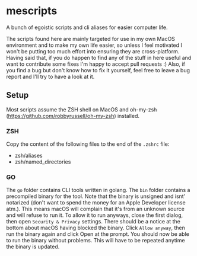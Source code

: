 # mescripts
A bunch of egoistic scripts and cli aliases for easier computer life.

The scripts found here are mainly targeted for use in my own MacOS environment and to make my own life easier, so unless I feel motivated I won't be putting too much effort into ensuring they are cross-platform. Having said that, if you do happen to find any of the stuff in here useful and want to contribute some fixes I'm happy to accept pull requests :) Also, if you find a bug but don't know how to fix it yourself, feel free to leave a bug report and I'll try to have a look at it.


## Setup

Most scripts assume the ZSH shell on MacOS and oh-my-zsh (https://github.com/robbyrussell/oh-my-zsh) installed.

### ZSH

Copy the content of the following files to the end of the ```.zshrc``` file:

* zsh/aliases
* zsh/named_directories

### GO

The ```go``` folder contains CLI tools written in golang. The ```bin``` folder contains a precompiled binary for the tool. Note that the binary is unsigned and isnt' notarized (don't want to spend the money for an Apple Developer license atm.). This means macOS will complain that it's from an unknown source and will refuse to run it. To allow it to run anyways, close the first dialog, then open ```Security & Privacy``` settings. There should be a notice at the bottom about macOS having blocked the binary. Click ```Allow anyway```, then run the binary again and click Open at the prompt. You should now be able to run the binary without problems. This will have to be repeated anytime the binary is updated.